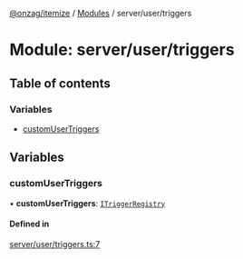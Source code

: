 [@onzag/itemize](../README.md) / [Modules](../modules.md) / server/user/triggers

# Module: server/user/triggers

## Table of contents

### Variables

- [customUserTriggers](server_user_triggers.md#customusertriggers)

## Variables

### customUserTriggers

• **customUserTriggers**: [`ITriggerRegistry`](../interfaces/server_resolvers_triggers.ITriggerRegistry.md)

#### Defined in

[server/user/triggers.ts:7](https://github.com/onzag/itemize/blob/a24376ed/server/user/triggers.ts#L7)
